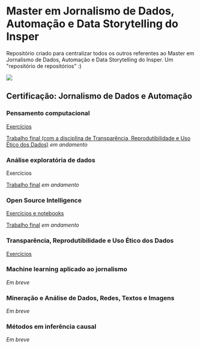 # Master em Jornalismo de Dados, Automação e Data Storytelling do Insper
Repositório criado para centralizar todos os outros referentes ao Master em Jornalismo de Dados, Automação e Data Storytelling do Insper. Um "repositório de repositórios" :)

<img align="center" src="https://pglaw.com.br/wp-content/uploads/2018/12/insper-cover.png">

## Certificação: Jornalismo de Dados e Automação
### Pensamento computacional
[Exercícios](https://github.com/biamuniz/mjda_insper/tree/main/pensamento_computacional)

[Trabalho final (com a disciplina de Transparência, Reprodutibilidade e Uso Ético dos Dados)](https://github.com/biamuniz/trabalhofinal_pensamentocomputacional) _em andamento_

### Análise exploratória de dados
Exercícios

[Trabalho final](https://github.com/biamuniz/trabalhofinal_eda_mjda) _em andamento_

### Open Source Intelligence
[Exercícios e notebooks](https://github.com/biamuniz/mjda_insper/tree/main/osint)

[Trabalho final](https://github.com/biamuniz/trabalhofinal_osint) _em andamento_

### Transparência, Reprodutibilidade e Uso Ético dos Dados
[Exercícios](https://github.com/biamuniz/mjda_insper_transparencia)

### Machine learning aplicado ao jornalismo
*Em breve*
### Mineração e Análise de Dados, Redes, Textos e Imagens
*Em breve*
### Métodos em inferência causal
*Em breve*
